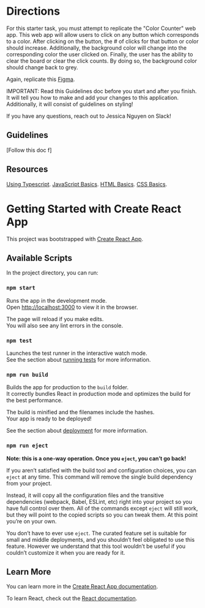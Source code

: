 # Directions
For this starter task, you must attempt to replicate the "Color Counter" web app. This web app will allow users to click on any button which corresponds to a color. After clicking on the button, the # of clicks for that button or color should increase. Additionally, the background color will change into the corresponding color the user clicked on. Finally, the user has the ability to clear the board or clear the click counts. By doing so, the background color should change back to grey.

Again, replicate this [Figma](https://www.figma.com/file/166txm971FKz1kipHk9B3z/Frontend-Starter-Tasks?type=design&node-id=0-1&mode=design&t=ro6JGb1jC9AgTw6m-0).

IMPORTANT: Read this Guidelines doc before you start and after you finish. It will tell you how to make and add your changes to this application. Additionally, it will consist of guidelines on styling!

If you have any questions, reach out to Jessica Nguyen on Slack!

## Guidelines
[Follow this doc f]

## Resources
[Using Typescript](https://www.typescriptlang.org/docs/).
[JavaScript Basics](https://www.w3schools.com/js/default.asp).
[HTML Basics](https://www.w3schools.com/html/default.asp).
[CSS Basics](https://www.w3schools.com/css/default.asp).

# Getting Started with Create React App

This project was bootstrapped with [Create React App](https://github.com/facebook/create-react-app).

## Available Scripts

In the project directory, you can run:

### `npm start`

Runs the app in the development mode.\
Open [http://localhost:3000](http://localhost:3000) to view it in the browser.

The page will reload if you make edits.\
You will also see any lint errors in the console.

### `npm test`

Launches the test runner in the interactive watch mode.\
See the section about [running tests](https://facebook.github.io/create-react-app/docs/running-tests) for more information.

### `npm run build`

Builds the app for production to the `build` folder.\
It correctly bundles React in production mode and optimizes the build for the best performance.

The build is minified and the filenames include the hashes.\
Your app is ready to be deployed!

See the section about [deployment](https://facebook.github.io/create-react-app/docs/deployment) for more information.

### `npm run eject`

**Note: this is a one-way operation. Once you `eject`, you can’t go back!**

If you aren’t satisfied with the build tool and configuration choices, you can `eject` at any time. This command will remove the single build dependency from your project.

Instead, it will copy all the configuration files and the transitive dependencies (webpack, Babel, ESLint, etc) right into your project so you have full control over them. All of the commands except `eject` will still work, but they will point to the copied scripts so you can tweak them. At this point you’re on your own.

You don’t have to ever use `eject`. The curated feature set is suitable for small and middle deployments, and you shouldn’t feel obligated to use this feature. However we understand that this tool wouldn’t be useful if you couldn’t customize it when you are ready for it.

## Learn More

You can learn more in the [Create React App documentation](https://facebook.github.io/create-react-app/docs/getting-started).

To learn React, check out the [React documentation](https://reactjs.org/).
